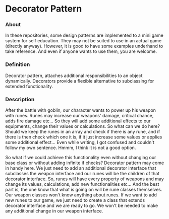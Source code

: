 # Decorator Pattern

### About
In these repositories, some design patterns are implemented to a mini game system for self education. They may not be suited to use in an actual game (directly anyway). However, it is good to have some examples underhand to take reference. And even if anyone wants to use them, you are welcome.

### Definition
Decorator pattern, attaches additional responsibilities to an object dynamically. Decorators provide a flexible alternative to subclassing for extended functionality.

### Description
After the battle with goblin, our character wants to power up his weapon with runes. Runes may increase our weapons' damage, critical chance, adds fire damage etc... So they will add some additional effects to our equipments, change their values or calculations. So what can we do here? Should we keep the runes in an array and check if there is any rune, and if there is then check which one it is, if it just increase some values or applies some additional effect... Even while writing, I got confused and couldn't follow my own sentence. Hmmm, I think it is not a good option.

So what if we could achieve this functionality even without changing our base class or without adding infinite if checks? Decorator pattern may come in handy here. We just need to add an additional decorator interface that subclasses the weapon interface and our runes will be the children of that decorator interface. So, runes will have every property of weapons and may change its values, calculations, add new functionalities etc... And the best part is, the one know that what is going on will be rune classes themselves. Our weapon classes won't know anything about runes. If we want to add new runes to our game, we just need to create a class that extends decorator interface and we are ready to go. We won't be needed to make any additional change in our weapon interface.
